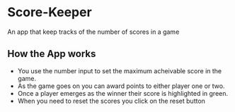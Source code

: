 # Score-Keeper
An app that keep tracks of the number of scores in a game


## How the App works

- You use the number input to set the maximum acheivable score in the game.
- As the game goes on you can award points to either player one or two.
- Once a player emerges as the winner their score is highlighted in green.
- When you need to reset the scores you click on the reset button
